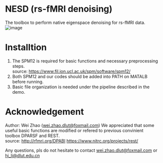 # NESD (rs-fMRI denoising)
The toolbox to perform native eigenspace denoising for rs-fMRI data. 
![image](https://user-images.githubusercontent.com/59679583/219349261-668ee863-7b7d-400d-a600-638e9b04afec.png)

# Installtion
1) The SPM12 is required for basic functions and necessary preprocessing steps.  
   source: https://www.fil.ion.ucl.ac.uk/spm/software/spm12/  
2) Both SPM12 and our codes should be added into PATH on MATALB before running.
3) Basic file organization is needed under the pipeline described in the demo.

# Acknowledgement
Author: Wei Zhao (wei.zhao.dlut@foxmail.com)
We appreciated that some useful basic functions are modified or refered to previous convinient toolbox DPARSF and REST.  
source: http://rfmri.org/DPABI https://www.nitrc.org/projects/rest/  

Any questions, pls do not hesitate to contact wei.zhao.dlut@foxmail.com or hj_li@dlut.edu.cn

